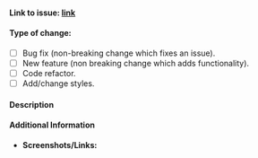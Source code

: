 #### Link to issue:	[link](https://github.com/)																									
																									
#### Type of change:																									
																									
- [ ] Bug fix (non-breaking change which fixes an issue).																									
- [ ] New feature (non breaking change which adds functionality).																									
- [ ] Code refactor.																									
- [ ] Add/change styles.																									

#### Description																									
																									
<!-- Summarize the changes made and the problem or enhancement addressed. -->																									
																									
#### Additional Information																									
																									
- **Screenshots/Links:**																									
																									